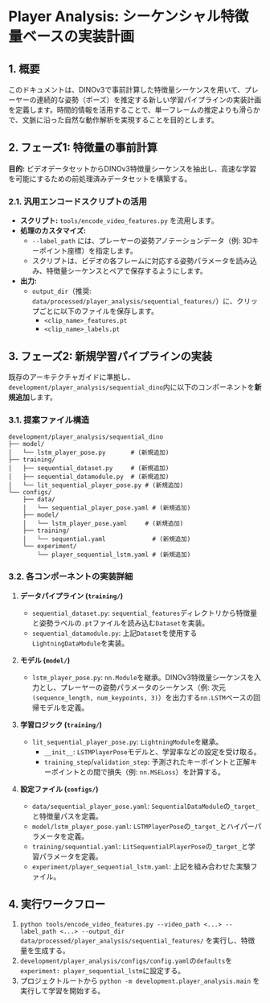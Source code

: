 # Player Analysis: シーケンシャル特徴量ベースの実装計画

## 1. 概要

このドキュメントは、DINOv3で事前計算した特徴量シーケンスを用いて、プレーヤーの連続的な姿勢（ポーズ）を推定する新しい学習パイプラインの実装計画を定義します。時間的情報を活用することで、単一フレームの推定よりも滑らかで、文脈に沿った自然な動作解析を実現することを目的とします。

## 2. フェーズ1: 特徴量の事前計算

**目的:** ビデオデータセットからDINOv3特徴量シーケンスを抽出し、高速な学習を可能にするための前処理済みデータセットを構築する。

### 2.1. 汎用エンコードスクリプトの活用

- **スクリプト:** `tools/encode_video_features.py` を流用します。
- **処理のカスタマイズ:**
  - `--label_path` には、プレーヤーの姿勢アノテーションデータ（例: 3Dキーポイント座標）を指定します。
  - スクリプトは、ビデオの各フレームに対応する姿勢パラメータを読み込み、特徴量シーケンスとペアで保存するようにします。
- **出力:**
  - `output_dir`（推奨: `data/processed/player_analysis/sequential_features/`）に、クリップごとに以下のファイルを保存します。
    - `<clip_name>_features.pt`
    - `<clip_name>_labels.pt`

## 3. フェーズ2: 新規学習パイプラインの実装

既存のアーキテクチャガイドに準拠し、`development/player_analysis/sequential_dino`内に以下のコンポーネントを**新規追加**します。

### 3.1. 提案ファイル構造

```
development/player_analysis/sequential_dino
├── model/
│   └── lstm_player_pose.py       # (新規追加)
├── training/
│   ├── sequential_dataset.py     # (新規追加)
│   ├── sequential_datamodule.py  # (新規追加)
│   └── lit_sequential_player_pose.py # (新規追加)
└── configs/
    ├── data/
    │   └── sequential_player_pose.yaml # (新規追加)
    ├── model/
    │   └── lstm_player_pose.yaml     # (新規追加)
    ├── training/
    │   └── sequential.yaml             # (新規追加)
    └── experiment/
        └── player_sequential_lstm.yaml # (新規追加)
```

### 3.2. 各コンポーネントの実装詳細

1.  **データパイプライン (`training/`)**

    - `sequential_dataset.py`: `sequential_features`ディレクトリから特徴量と姿勢ラベルの`.pt`ファイルを読み込む`Dataset`を実装。
    - `sequential_datamodule.py`: 上記`Dataset`を使用する`LightningDataModule`を実装。

2.  **モデル (`model/`)**

    - `lstm_player_pose.py`: `nn.Module`を継承。DINOv3特徴量シーケンスを入力とし、プレーヤーの姿勢パラメータのシーケンス（例: 次元 `(sequence_length, num_keypoints, 3)`）を出力する`nn.LSTM`ベースの回帰モデルを定義。

3.  **学習ロジック (`training/`)**

    - `lit_sequential_player_pose.py`: `LightningModule`を継承。
      - `__init__`: `LSTMPlayerPose`モデルと、学習率などの設定を受け取る。
      - `training_step`/`validation_step`: 予測されたキーポイントと正解キーポイントとの間で損失（例: `nn.MSELoss`）を計算する。

4.  **設定ファイル (`configs/`)**
    - `data/sequential_player_pose.yaml`: `SequentialDataModule`の`_target_`と特徴量パスを定義。
    - `model/lstm_player_pose.yaml`: `LSTMPlayerPose`の`_target_`とハイパーパラメータを定義。
    - `training/sequential.yaml`: `LitSequentialPlayerPose`の`_target_`と学習パラメータを定義。
    - `experiment/player_sequential_lstm.yaml`: 上記を組み合わせた実験ファイル。

## 4. 実行ワークフロー

1.  `python tools/encode_video_features.py --video_path <...> --label_path <...> --output_dir data/processed/player_analysis/sequential_features/` を実行し、特徴量を生成する。
2.  `development/player_analysis/configs/config.yaml`の`defaults`を`experiment: player_sequential_lstm`に設定する。
3.  プロジェクトルートから `python -m development.player_analysis.main` を実行して学習を開始する。
